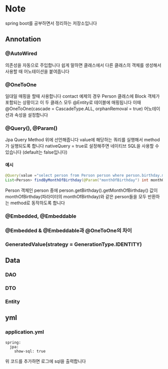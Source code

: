 # Note

spring boot를 공부하면서 정리하는 저장소입니다

## Annotation

### @AutoWired
의존성을 자동으로 주입합니다
쉽게 말하면 클래스에서 다른 클래스의 객체를 생성해서 사용할 때 어노테이션을 붙여줍니다

### @OneToOne
일대일 매핑을 할때 사용합니다
contact 예제의 경우 Person 클래스에 Block 객체가 포함되는 상황이고 이 두 클래스 모두 @Entity로 테이블에 매핑됩니다
이때 @OneToOne(cascade = CascadeType.ALL, orphanRemoval = true) 어노테이션과 속성을 설정합니다

### @Query(), @Param()
Jpa Query Method 위에 선언해줍니다
value에 해당하는 쿼리를 실행해서 method가 실행되도록 합니다
nativeQuery = true로 설정해주면 네이티브 SQL을 사용할 수 있습니다 (default는 false입니다)

#### 예시
```java
@Query(value ="select person from Person person where person.birthday.monthOfBirthday = :monthOfBirthday")
List<Person> findByMonthOfBirthday(@Param("monthOfBirthday") int monthOfBirthday);
```
Person 객체인 person 중에 person.getBirthday().getMonthOfBirthday() 값이 monthOfBirthday(파라미터의 monthOfBirthday)와 같은 person들을 모두 반환하는 method로 동작하도록 합니다

### @Embedded, @Embeddable

### @Embedded & @Embeddable과 @OneToOne의 차이

### GeneratedValue(strategy = GenerationType.IDENTITY)

## Data

### DAO

### DTO

### Entity

## yml

### application.yml

```
spring:
  jpa:
    show-sql: true
```

위 코드를 추가하면 로그에 sql을 출력합니다